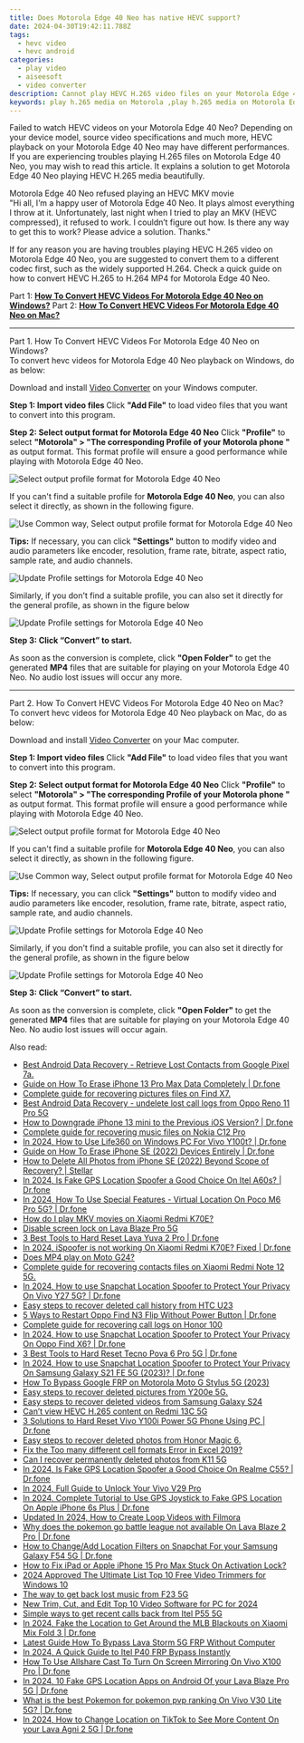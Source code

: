 ```yaml
---
title: Does Motorola Edge 40 Neo has native HEVC support?
date: 2024-04-30T19:42:11.788Z
tags: 
  - hevc video
  - hevc android
categories: 
  - play video
  - aiseesoft
  - video converter
description: Cannot play HEVC H.265 video files on your Motorola Edge 40 Neo? If you are having issues playing HEVC/H.265 files on Motorola Edge 40 Neo, keep reading to learn a way of making HEVC/H.265 videos playable on Motorola Edge 40 Neo.
keywords: play h.265 media on Motorola ,play h.265 media on Motorola Edge 40 Neo,play hevc video on Motorola Edge 40 Neo,convert hevc for Motorola Edge 40 Neo,convert x265 for Edge 40 Neo playing,convert x265 for Motorola Edge 40 Neo playing,convert 4k video to 1080p android,720p to 4k converter for android,h265 to h264 converter android,best hevc transcoder android,playing hevc videos on phone android,video to hevc converter for android
---
```



<div class="atpl-content atpl-for-aiseesoft-video-converter play-hevc-video-on-android">

<div class="atpl-post-description-part-1">
<div class="tpl-content-sub-paragraph-normal">
  <p>
      Failed to watch HEVC videos on your Motorola Edge 40 Neo? Depending on your device model, source video specifications and much more, HEVC playback on your Motorola Edge 40 Neo may have different performances. If you are experiencing troubles playing H.265 files on Motorola Edge 40 Neo, you may wish to read this article. It explains a solution to get Motorola Edge 40 Neo playing HEVC H.265 media beautifully.
  </p>
</div>
</div>

<div class="atpl-post-device-model-description">

</div>



<div class="atpl-post-description-part-2">
<div class="tpl-content-sub-paragraph-title">
    Motorola Edge 40 Neo refused playing an HEVC MKV movie
</div>
<div class="tpl-content-sub-paragraph-question">
    "Hi all, I’m a happy user of Motorola Edge 40 Neo. It plays almost everything I throw at it. Unfortunately, last night when I tried to play an MKV (HEVC compressed), it refused to work. I couldn’t figure out how. Is there any way to get this to work? Please advice a solution. Thanks."
</div>
<div class="tpl-content-sub-paragraph-content">
  <p>
    If for any reason you are having troubles playing HEVC H.265 video on Motorola Edge 40 Neo, you are suggested to convert them to a different codec first, such as the widely supported H.264. Check a quick guide on how to convert HEVC H.265 to H.264 MP4 for Motorola Edge 40 Neo.
  </p>
</div>
</div>


Part 1: <strong><a href="#p1">How To Convert HEVC Videos For Motorola Edge 40 Neo on Windows?</a></strong>
Part 2: <strong><a href="#p2">How To Convert HEVC Videos For Motorola Edge 40 Neo on Mac?</a></strong>



<!-- Part 1 -->
<a id="p1" name="p1" ></a><hr>

<div class="atpl-step-part-style">Part 1. How To Convert HEVC Videos For Motorola Edge 40 Neo on Windows?</div>
To convert hevc videos for Motorola Edge 40 Neo playback on Windows, do as below:

Download and install <a class="atpl-step-content-a-style" href="https://tools.techidaily.com/aiseesoft-total-video-converter/" >Video Converter</a> on your Windows computer.

<strong>Step 1: Import video files </strong>
Click <b>"Add File"</b> to load video files that you want to convert into this program.

<strong>Step 2: Select output format for Motorola Edge 40 Neo</strong>
Click <b>"Profile"</b> to select <b>"Motorola" > "The corresponding Profile of your Motorola phone "</b> as output format. This format profile will ensure a good performance while playing with Motorola Edge 40 Neo.

<img src="https://tools.techidaily.com/images/apps/aiseesoft/video-converter/devices/moto/fv.mp4/win/profile-5.png" class="atpl-imgstyle" alt="Select output profile format for Motorola Edge 40 Neo" />

If you can't find a suitable profile for **Motorola Edge 40 Neo**, you can also select it directly, as shown in the following figure.

<img src="https://tools.techidaily.com/images/apps/aiseesoft/video-converter/devices/common_android/fv.mp4/win/profile.png" class="atpl-imgstyle" alt="Use Common way, Select output profile format for Motorola Edge 40 Neo" />

<strong>Tips:</strong>
If necessary, you can click <b>"Settings"</b> button to modify video and audio parameters like encoder, resolution, frame rate, bitrate, aspect ratio, sample rate, and audio channels. 

<img src="https://tools.techidaily.com/images/apps/aiseesoft/video-converter/devices/moto/fv.mp4/win/settings-3.png" class="atpl-imgstyle"  alt="Update Profile settings for Motorola Edge 40 Neo" />

Similarly, if you don't find a suitable profile, you can also set it directly for the general profile, as shown in the figure below

<img src="https://tools.techidaily.com/images/apps/aiseesoft/video-converter/devices/common_android/fv.mp4/win/settings.png" class="atpl-imgstyle"  alt="Update Profile settings for Motorola Edge 40 Neo" />

<strong>Step 3: Click “Convert” to start.</strong>

As soon as the conversion is complete, click <b>"Open Folder"</b> to get the generated <b>MP4</b> files that are suitable for playing on your Motorola Edge 40 Neo. No audio lost issues will occur any more.

<!-- Part 2 -->
<a id="p2" name="p2"></a><hr>

<div class="atpl-step-part-style">Part 2. How To Convert HEVC Videos For Motorola Edge 40 Neo on Mac?</div>
To convert hevc videos for Motorola Edge 40 Neo playback on Mac, do as below:

Download and install <a class="atpl-step-content-a-style" href="https://tools.techidaily.com/aiseesoft-total-video-converter/" >Video Converter</a> on your Mac computer.

<strong>Step 1: Import video files </strong>
Click <b>"Add File"</b> to load video files that you want to convert into this program.

<strong>Step 2: Select output format for Motorola Edge 40 Neo</strong>
Click <b>"Profile"</b> to select <b>"Motorola" > "The corresponding Profile of your Motorola phone "</b> as output format. This format profile will ensure a good performance while playing with Motorola Edge 40 Neo.

<img src="https://tools.techidaily.com/images/apps/aiseesoft/video-converter/devices/moto/fv.mp4/mac/profile.png" class="atpl-imgstyle" alt="Select output profile format for Motorola Edge 40 Neo" />

If you can't find a suitable profile for **Motorola Edge 40 Neo**, you can also select it directly, as shown in the following figure.

<img src="https://tools.techidaily.com/images/apps/aiseesoft/video-converter/devices/common_android/fv.mp4/mac/profile.png" class="atpl-imgstyle" alt="Use Common way, Select output profile format for Motorola Edge 40 Neo" />

<strong>Tips:</strong>
If necessary, you can click <b>"Settings"</b> button to modify video and audio parameters like encoder, resolution, frame rate, bitrate, aspect ratio, sample rate, and audio channels. 

<img src="https://tools.techidaily.com/images/apps/aiseesoft/video-converter/devices/moto/fv.mp4/mac/settings.png" class="atpl-imgstyle"  alt="Update Profile settings for Motorola Edge 40 Neo" />

Similarly, if you don't find a suitable profile, you can also set it directly for the general profile, as shown in the figure below

<img src="https://tools.techidaily.com/images/apps/aiseesoft/video-converter/devices/common_android/fv.mp4/win/settings.png" class="atpl-imgstyle"  alt="Update Profile settings for Motorola Edge 40 Neo" />

<strong>Step 3: Click “Convert” to start.</strong>

As soon as the conversion is complete, click <b>"Open Folder"</b> to get the generated <b>MP4</b> files that are suitable for playing on your Motorola Edge 40 Neo. No audio lost issues will occur again.


<ins class="adsbygoogle"
     style="display:block"
     data-ad-client="ca-pub-7571918770474297"
     data-ad-slot="8358498916"
     data-ad-format="auto"
     data-full-width-responsive="true"></ins>


</div>
<ins class="adsbygoogle"
    style="display:block"
    data-ad-format="autorelaxed"
    data-ad-client="ca-pub-7571918770474297"
    data-ad-slot="1223367746"></ins>

<span class="atpl-alsoreadstyle">Also read:</span>
<div><ul>
<li><a href="https://phone-solutions.techidaily.com/best-android-data-recovery-retrieve-lost-contacts-from-google-pixel-7a-by-fonelab-android-recover-contacts/"><u>Best Android Data Recovery - Retrieve Lost Contacts from Google Pixel 7a.</u></a></li>
<li><a href="https://phone-solutions.techidaily.com/guide-on-how-to-erase-iphone-13-pro-max-data-completely-drfone-by-drfone-ios-full-data-eraser-ios-full-data-eraser/"><u>Guide on How To Erase iPhone 13 Pro Max Data Completely | Dr.fone</u></a></li>
<li><a href="https://phone-solutions.techidaily.com/complete-guide-for-recovering-pictures-files-on-find-x7-by-fonelab-android-recover-pictures/"><u>Complete guide for recovering pictures files on Find X7.</u></a></li>
<li><a href="https://phone-solutions.techidaily.com/best-android-data-recovery-undelete-lost-call-logs-from-oppo-reno-11-pro-5g-by-fonelab-android-recover-call-logs/"><u>Best Android Data Recovery - undelete lost call logs from Oppo Reno 11 Pro 5G</u></a></li>
<li><a href="https://phone-solutions.techidaily.com/how-to-downgrade-iphone-13-mini-to-the-previous-ios-version-drfone-by-drfone-ios-system-repair-ios-system-repair/"><u>How to Downgrade iPhone 13 mini to the Previous iOS Version? | Dr.fone</u></a></li>
<li><a href="https://phone-solutions.techidaily.com/complete-guide-for-recovering-music-files-on-nokia-c12-pro-by-fonelab-android-recover-music/"><u>Complete guide for recovering music files on Nokia C12 Pro</u></a></li>
<li><a href="https://phone-solutions.techidaily.com/in-2024-how-to-use-life360-on-windows-pc-for-vivo-y100t-drfone-by-drfone-virtual-android/"><u>In 2024, How to Use Life360 on Windows PC For Vivo Y100t? | Dr.fone</u></a></li>
<li><a href="https://phone-solutions.techidaily.com/guide-on-how-to-erase-iphone-se-2022-devices-entirely-drfone-by-drfone-ios-full-data-eraser-ios-full-data-eraser/"><u>Guide on How To Erase iPhone SE (2022) Devices Entirely | Dr.fone</u></a></li>
<li><a href="https://phone-solutions.techidaily.com/how-to-delete-all-photos-from-iphone-se-2022-beyond-scope-of-recovery-stellar-by-stellar-data-recovery-ios-iphone-data-recovery/"><u>How to Delete All Photos from iPhone SE (2022) Beyond Scope of Recovery? | Stellar</u></a></li>
<li><a href="https://phone-solutions.techidaily.com/in-2024-is-fake-gps-location-spoofer-a-good-choice-on-itel-a60s-drfone-by-drfone-virtual-android/"><u>In 2024, Is Fake GPS Location Spoofer a Good Choice On Itel A60s? | Dr.fone</u></a></li>
<li><a href="https://phone-solutions.techidaily.com/in-2024-how-to-use-special-features-virtual-location-on-poco-m6-pro-5g-drfone-by-drfone-virtual-android/"><u>In 2024, How To Use Special Features - Virtual Location On Poco M6 Pro 5G? | Dr.fone</u></a></li>
<li><a href="https://phone-solutions.techidaily.com/how-do-i-play-mkv-movies-on-xiaomi-redmi-k70e-by-aiseesoft-video-converter-play-mkv-on-android/"><u>How do I play MKV movies on Xiaomi Redmi K70E?</u></a></li>
<li><a href="https://phone-solutions.techidaily.com/disable-screen-lock-on-lava-blaze-pro-5g-by-drfone-android-unlock-android-unlock/"><u>Disable screen lock on Lava Blaze Pro 5G</u></a></li>
<li><a href="https://phone-solutions.techidaily.com/3-best-tools-to-hard-reset-lava-yuva-2-pro-drfone-by-drfone-reset-android-reset-android/"><u>3 Best Tools to Hard Reset Lava Yuva 2 Pro | Dr.fone</u></a></li>
<li><a href="https://phone-solutions.techidaily.com/in-2024-ispoofer-is-not-working-on-xiaomi-redmi-k70e-fixed-drfone-by-drfone-virtual-android/"><u>In 2024, iSpoofer is not working On Xiaomi Redmi K70E? Fixed | Dr.fone</u></a></li>
<li><a href="https://phone-solutions.techidaily.com/does-mp4-play-on-moto-g24-by-aiseesoft-video-converter-play-mp4-on-android/"><u>Does MP4 play on Moto G24?</u></a></li>
<li><a href="https://phone-solutions.techidaily.com/complete-guide-for-recovering-contacts-files-on-xiaomi-redmi-note-12-5g-by-fonelab-android-recover-contacts/"><u>Complete guide for recovering contacts files on Xiaomi Redmi Note 12 5G.</u></a></li>
<li><a href="https://phone-solutions.techidaily.com/in-2024-how-to-use-snapchat-location-spoofer-to-protect-your-privacy-on-vivo-y27-5g-drfone-by-drfone-virtual-android/"><u>In 2024, How to use Snapchat Location Spoofer to Protect Your Privacy On Vivo Y27 5G? | Dr.fone</u></a></li>
<li><a href="https://phone-solutions.techidaily.com/easy-steps-to-recover-deleted-call-history-from-htc-u23-by-fonelab-android-recover-call-logs/"><u>Easy steps to recover deleted call history from HTC U23</u></a></li>
<li><a href="https://phone-solutions.techidaily.com/5-ways-to-restart-oppo-find-n3-flip-without-power-button-drfone-by-drfone-reset-android-reset-android/"><u>5 Ways to Restart Oppo Find N3 Flip Without Power Button | Dr.fone</u></a></li>
<li><a href="https://phone-solutions.techidaily.com/complete-guide-for-recovering-call-logs-on-honor-100-by-fonelab-android-recover-call-logs/"><u>Complete guide for recovering call logs on Honor 100</u></a></li>
<li><a href="https://phone-solutions.techidaily.com/in-2024-how-to-use-snapchat-location-spoofer-to-protect-your-privacy-on-oppo-find-x6-drfone-by-drfone-virtual-android/"><u>In 2024, How to use Snapchat Location Spoofer to Protect Your Privacy On Oppo Find X6? | Dr.fone</u></a></li>
<li><a href="https://phone-solutions.techidaily.com/3-best-tools-to-hard-reset-tecno-pova-6-pro-5g-drfone-by-drfone-reset-android-reset-android/"><u>3 Best Tools to Hard Reset Tecno Pova 6 Pro 5G | Dr.fone</u></a></li>
<li><a href="https://phone-solutions.techidaily.com/in-2024-how-to-use-snapchat-location-spoofer-to-protect-your-privacy-on-samsung-galaxy-s21-fe-5g-2023-drfone-by-drfone-virtual-android/"><u>In 2024, How to use Snapchat Location Spoofer to Protect Your Privacy On Samsung Galaxy S21 FE 5G (2023)? | Dr.fone</u></a></li>
<li><a href="https://phone-solutions.techidaily.com/how-to-bypass-google-frp-on-motorola-moto-g-stylus-5g-2023-by-drfone-android-unlock-remove-google-frp/"><u>How To Bypass Google FRP on Motorola Moto G Stylus 5G (2023)</u></a></li>
<li><a href="https://phone-solutions.techidaily.com/easy-steps-to-recover-deleted-pictures-from-y200e-5g-by-fonelab-android-recover-pictures/"><u>Easy steps to recover deleted pictures from Y200e 5G.</u></a></li>
<li><a href="https://phone-solutions.techidaily.com/easy-steps-to-recover-deleted-videos-from-samsung-galaxy-s24-by-fonelab-android-recover-video/"><u>Easy steps to recover deleted videos from Samsung Galaxy S24</u></a></li>
<li><a href="https://phone-solutions.techidaily.com/can-t-view-hevc-h-265-content-on-redmi-13c-5g-by-aiseesoft-video-converter-play-hevc-video-on-android/"><u>Can’t view HEVC H.265 content on Redmi 13C 5G</u></a></li>
<li><a href="https://phone-solutions.techidaily.com/3-solutions-to-hard-reset-vivo-y100i-power-5g-phone-using-pc-drfone-by-drfone-reset-android-reset-android/"><u>3 Solutions to Hard Reset Vivo Y100i Power 5G Phone Using PC | Dr.fone</u></a></li>
<li><a href="https://phone-solutions.techidaily.com/easy-steps-to-recover-deleted-photos-from-honor-magic-6-by-fonelab-android-recover-photos/"><u>Easy steps to recover deleted photos from Honor Magic 6.</u></a></li>
<li><a href="https://phone-solutions.techidaily.com/fix-the-too-many-different-cell-formats-error-in-excel-2019-by-stellar-guide/"><u>Fix the Too many different cell formats Error in Excel 2019?</u></a></li>
<li><a href="https://phone-solutions.techidaily.com/can-i-recover-permanently-deleted-photos-from-k11-5g-by-stellar-photo-recovery-android-mobile-photo-recover/"><u>Can I recover permanently deleted photos from K11 5G</u></a></li>
<li><a href="https://phone-solutions.techidaily.com/in-2024-is-fake-gps-location-spoofer-a-good-choice-on-realme-c55-drfone-by-drfone-virtual-android/"><u>In 2024, Is Fake GPS Location Spoofer a Good Choice On Realme C55? | Dr.fone</u></a></li>
<li><a href="https://android-unlock.techidaily.com/in-2024-full-guide-to-unlock-your-vivo-v29-pro-by-drfone-android/"><u>In 2024, Full Guide to Unlock Your Vivo V29 Pro</u></a></li>
<li><a href="https://review-topics.techidaily.com/in-2024-complete-tutorial-to-use-gps-joystick-to-fake-gps-location-on-apple-iphone-6s-plus-drfone-by-drfone-virtual-ios/"><u>In 2024, Complete Tutorial to Use GPS Joystick to Fake GPS Location On Apple iPhone 6s Plus | Dr.fone</u></a></li>
<li><a href="https://ai-editing-video.techidaily.com/updated-in-2024-how-to-create-loop-videos-with-filmora/"><u>Updated In 2024, How to Create Loop Videos with Filmora</u></a></li>
<li><a href="https://android-pokemon-go.techidaily.com/why-does-the-pokemon-go-battle-league-not-available-on-lava-blaze-2-pro-drfone-by-drfone-virtual-android/"><u>Why does the pokemon go battle league not available On Lava Blaze 2 Pro | Dr.fone</u></a></li>
<li><a href="https://location-social.techidaily.com/how-to-changeadd-location-filters-on-snapchat-for-your-samsung-galaxy-f54-5g-drfone-by-drfone-virtual-android/"><u>How to Change/Add Location Filters on Snapchat For your Samsung Galaxy F54 5G | Dr.fone</u></a></li>
<li><a href="https://activate-lock.techidaily.com/how-to-fix-ipad-or-apple-iphone-15-pro-max-stuck-on-activation-lock-by-drfone-ios/"><u>How to Fix iPad or Apple iPhone 15 Pro Max Stuck On Activation Lock?</u></a></li>
<li><a href="https://ai-video-apps.techidaily.com/2024-approved-the-ultimate-list-top-10-free-video-trimmers-for-windows-10/"><u>2024 Approved The Ultimate List Top 10 Free Video Trimmers for Windows 10</u></a></li>
<li><a href="https://techidaily.com/the-way-to-get-back-lost-music-from-f23-5g-by-fonelab-android-recover-music/"><u>The way to get back lost music from F23 5G</u></a></li>
<li><a href="https://ai-video-apps.techidaily.com/new-trim-cut-and-edit-top-10-video-software-for-pc-for-2024/"><u>New Trim, Cut, and Edit Top 10 Video Software for PC for 2024</u></a></li>
<li><a href="https://techidaily.com/simple-ways-to-get-recent-calls-back-from-itel-p55-5g-by-fonelab-android-recover-call-logs/"><u>Simple ways to get recent calls back from Itel P55 5G</u></a></li>
<li><a href="https://review-topics.techidaily.com/in-2024-fake-the-location-to-get-around-the-mlb-blackouts-on-xiaomi-mix-fold-3-drfone-by-drfone-virtual-android/"><u>In 2024, Fake the Location to Get Around the MLB Blackouts on Xiaomi Mix Fold 3 | Dr.fone</u></a></li>
<li><a href="https://android-frp.techidaily.com/latest-guide-how-to-bypass-lava-storm-5g-frp-without-computer-by-drfone-android/"><u>Latest Guide How To Bypass Lava Storm 5G FRP Without Computer</u></a></li>
<li><a href="https://bypass-frp.techidaily.com/in-2024-a-quick-guide-to-itel-p40-frp-bypass-instantly-by-drfone-android/"><u>In 2024, A Quick Guide to Itel P40 FRP Bypass Instantly</u></a></li>
<li><a href="https://screen-mirror.techidaily.com/how-to-use-allshare-cast-to-turn-on-screen-mirroring-on-vivo-x100-pro-drfone-by-drfone-android/"><u>How To Use Allshare Cast To Turn On Screen Mirroring On Vivo X100 Pro | Dr.fone</u></a></li>
<li><a href="https://android-location.techidaily.com/in-2024-10-fake-gps-location-apps-on-android-of-your-lava-blaze-pro-5g-drfone-by-drfone-virtual/"><u>In 2024, 10 Fake GPS Location Apps on Android Of your Lava Blaze Pro 5G | Dr.fone</u></a></li>
<li><a href="https://change-location.techidaily.com/what-is-the-best-pokemon-for-pokemon-pvp-ranking-on-vivo-v30-lite-5g-drfone-by-drfone-virtual-android/"><u>What is the best Pokemon for pokemon pvp ranking On Vivo V30 Lite 5G? | Dr.fone</u></a></li>
<li><a href="https://location-social.techidaily.com/in-2024-how-to-change-location-on-tiktok-to-see-more-content-on-your-lava-agni-2-5g-drfone-by-drfone-virtual-android/"><u>In 2024, How to Change Location on TikTok to See More Content On your Lava Agni 2 5G | Dr.fone</u></a></li>
</ul></div>

